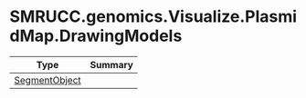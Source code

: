 ﻿
# SMRUCC.genomics.Visualize.PlasmidMap.DrawingModels

|Type|Summary|
|----|-------|
|[SegmentObject](./SegmentObject.md)||

